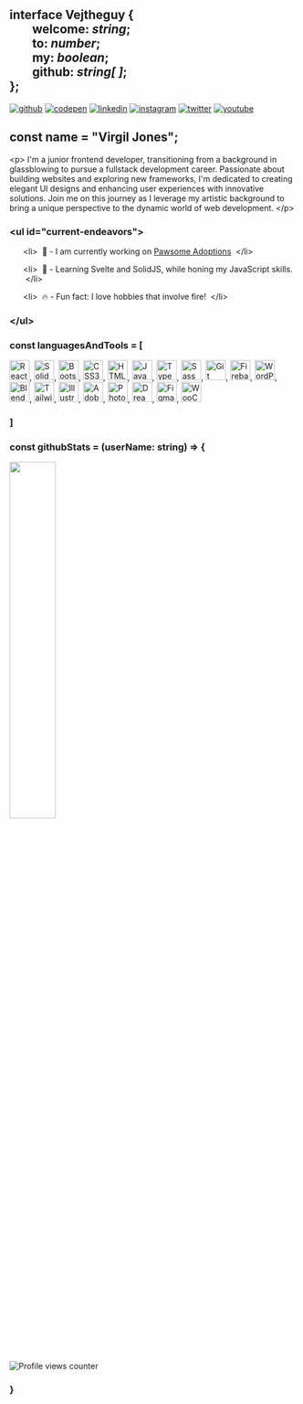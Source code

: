## <div align="left">interface Vejtheguy { <br/>&nbsp; &nbsp; &nbsp; &nbsp; welcome: _string_;<br/>&nbsp; &nbsp; &nbsp; &nbsp; to: _number_;<br/>&nbsp; &nbsp; &nbsp; &nbsp; my: _boolean_;<br/>&nbsp; &nbsp; &nbsp; &nbsp; github: _string[ ]_;<br/>};</div>

<div align="left">

[![github](https://img.shields.io/badge/github-%2324292e.svg?&style=for-the-badge&logo=github&logoColor=white)](https://github.com/vejtheguy)
[![codepen](https://img.shields.io/badge/codepen-%23131417.svg?&style=for-the-badge&logo=codepen&logoColor=white)](https://codepen.com/vejtheguy)
[![linkedin](https://img.shields.io/badge/linkedin-%231E77B5.svg?&style=for-the-badge&logo=linkedin&logoColor=white)](https://linkedin.com/in/virgil-jones-630059274)
[![instagram](https://img.shields.io/badge/instagram-%23000000.svg?&style=for-the-badge&logo=instagram&logoColor=white)](https://instagram.com/vejtheguy)
[![twitter](https://img.shields.io/badge/twitter-%2300acee.svg?&style=for-the-badge&logo=twitter&logoColor=white)](https://twitter.com/aworthlessgamer)
[![youtube](https://img.shields.io/badge/youtube-%23EE4831.svg?&style=for-the-badge&logo=youtube&logoColor=white)](https://www.youtube.com/@aworthlessgamer)

</div>

## const name = "Virgil Jones";

\<p> I'm a junior frontend developer, transitioning from a background in glassblowing to pursue a fullstack development career. Passionate about building websites and exploring new frameworks, I'm dedicated to creating elegant UI designs and enhancing user experiences with innovative solutions. Join me on this journey as I leverage my artistic background to bring a unique perspective to the dynamic world of web development. \</p>

### &lt;ul id="current-endeavors"&gt;

<ul>

&lt;li&gt;&nbsp;
🐌 - I am currently working on [Pawsome Adoptions](https://github.com/vejtheguy/pawsome-adoptions)
&nbsp;&lt;/li&gt;

&lt;li&gt;&nbsp;
📝 - Learning Svelte and SolidJS, while honing my JavaScript skills.
&nbsp;&lt;/li&gt;

&lt;li&gt;&nbsp;
🔥 - Fun fact: I love hobbies that involve fire!
&nbsp;&lt;/li&gt;

</ul>

### &lt;/ul&gt;

### const languagesAndTools = [

<div align="left">  
<a href="https://reactjs.org/"><img src="https://profilinator.rishav.dev/skills-assets/react-original-wordmark.svg" alt="React" height="35" /></a>,
<a href="https://solidjs.com"><img src="https://www.solidjs.com/assets/logo-123b04bc.svg" alt="SolidJS" height="35" /></a>,
<a href="https://getbootstrap.com/docs/3.4/javascript/"><img src="https://profilinator.rishav.dev/skills-assets/bootstrap-plain.svg" alt="Bootstrap" height="35" /></a>,
<a href="https://www.w3schools.com/css/"><img src="https://profilinator.rishav.dev/skills-assets/css3-original-wordmark.svg" alt="CSS3" height="35" /></a>,
<a href="https://en.wikipedia.org/wiki/HTML5"><img src="https://profilinator.rishav.dev/skills-assets/html5-original-wordmark.svg" alt="HTML5" height="35" /></a>,
<a href="https://www.javascript.com/"><img src="https://profilinator.rishav.dev/skills-assets/javascript-original.svg" alt="JavaScript" height="35" /></a>,
<a href="https://www.typescriptlang.org/"><img src="https://profilinator.rishav.dev/skills-assets/typescript-original.svg" alt="TypeScript" height="35" /></a>,
<a href="https://sass-lang.com/"><img src="https://profilinator.rishav.dev/skills-assets/sass-original.svg" alt="Sass" height="35" /></a>,
<a href="https://github.com/"><img src="https://profilinator.rishav.dev/skills-assets/git-scm-icon.svg" alt="Git" height="35" /></a>,
<a href="https://firebase.google.com/"><img src="https://profilinator.rishav.dev/skills-assets/firebase.png" alt="Firebase" height="35" /></a>,
<a href="https://wordpress.com/"><img src="https://profilinator.rishav.dev/skills-assets/wordpress.png" alt="WordPress" height="35" /></a>,
<a href="https://www.blender.org/"><img src="https://profilinator.rishav.dev/skills-assets/blender_community_badge_white.svg" alt="Blender" height="35" /></a>,
<a href="https://www.tailwindcss.com/"><img src="https://profilinator.rishav.dev/skills-assets/tailwindcss.svg" alt="Tailwind CSS" height="35" /></a>,
<a href="https://www.adobe.com/in/products/illustrator.html"><img src="https://profilinator.rishav.dev/skills-assets/adobe_illustrator-icon.svg" alt="Illustrator" height="35" /></a>,
<a href="https://www.adobe.com/in/products/indesign.html"><img src="https://profilinator.rishav.dev/skills-assets/adobeindesign.svg" alt="Adobe InDesign" height="35" /></a>,
<a href="https://www.adobe.com/in/products/photoshop.html"><img src="https://profilinator.rishav.dev/skills-assets/photoshop-plain.svg" alt="Photoshop" height="35" /></a>,
<a href="https://www.adobe.com/in/products/dreamweaver.html"><img src="https://profilinator.rishav.dev/skills-assets/adobedreamweaver.png" alt="Dreamweaver " height="35" /></a>,
<a href="https://www.figma.com/"><img src="https://profilinator.rishav.dev/skills-assets/figma-icon.svg" alt="Figma" height="35" /></a>,
<a href="https://woocommerce.com/"><img src="https://profilinator.rishav.dev/skills-assets/woocommerce.png" alt="WooCommerce" height="35" /></a>
</div>

### ]

### const githubStats = (userName: string) => {

<img src="https://github-readme-stats.vercel.app/api/top-langs/?username=vejtheguy&hide_border=true&layout=compact" width="40%"/>

<br/>

![Profile views counter](https://komarev.com/ghpvc/?username=vejtheguy&&style=flat-square)

### }

